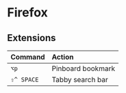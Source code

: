 # Firefox


## Extensions

|Command| Action|
|:--|:--|
|`⌥p`| Pinboard bookmark|
|`⇧^ SPACE`|Tabby search bar|
